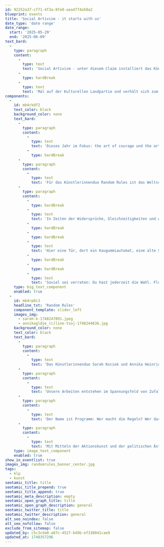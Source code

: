 ```yaml
---
id: 92252a37-cf71-4f3a-8fe0-aea4774a50a2
blueprint: events
title: 'Social Artivism - it starts with us'
date_type: 'date range'
date_range:
  start: '2025-05-29'
  end: '2025-06-09'
text_bard:
  -
    type: paragraph
    content:
      -
        type: text
        text: 'Social Artivism - unter diesem Claim installiert das Künstler-Duo bereits zum zweiten '
      -
        type: hardBreak
      -
        type: text
        text: 'Mal auf der Kulturellen Landpartie und verhält sich zum Thema “Solidarisch. Vielfältig. Aufstehen gegen rechts!".'
components:
  -
    id: mb4rkdf2
    text_color: black
    background_color: none
    text_bard:
      -
        type: paragraph
        content:
          -
            type: text
            text: 'Dieses Jahr im Fokus: the art of courage und the art of letting go.'
          -
            type: hardBreak
      -
        type: paragraph
        content:
          -
            type: text
            text: 'Für das Künstlerinnenduo Random Rules ist das Weltschmerz-Katharsis und  inspirierende Spielwiese zugleich.'
      -
        type: paragraph
        content:
          -
            type: hardBreak
          -
            type: text
            text: 'In Zeiten der Widersprüche, Gleichzeitigkeiten und weltpolitischen Irritationen laden wir ein, zu radikalem ÜBER:MUT und Wahrnehmung von ÜBER:GÄNGEN.'
          -
            type: hardBreak
          -
            type: hardBreak
          -
            type: text
            text: 'Hier eine Tür, dort ein Kaugummiautomat, eine alte Soundbox - und irgendwo klingelt plötzlich ein Telefon.'
          -
            type: hardBreak
          -
            type: hardBreak
          -
            type: text
            text: 'Soviel sei verraten: Du hast jederzeit die Wahl. Fluch oder Segen. Pflicht oder Freiheit?'
    type: big_text_component
    enabled: true
  -
    id: mb4rp0i3
    headline_txt: 'Random Rules'
    component_template: slider_left
    images_img:
      - sarah-k-1748247091.jpeg
      - annikagldie_(c)line-tsoj-1748244636.jpg
    background_color: none
    text_color: black
    text_bard:
      -
        type: paragraph
        content:
          -
            type: text
            text: 'Das Künstlerinnenduo Sarah Kociok und Annika Heinrichs arbeitet mit performativen, installativen und intervenierenden Formaten – dort, wo Aktivismus und Kunst auf Macht, Privilegien und gesellschaftliche Narrative treffen.'
      -
        type: paragraph
        content:
          -
            type: text
            text: 'Unsere Arbeiten entstehen im Spannungsfeld von Zufall und Ordnung, Ausnahme und Regel, Sichtbarkeit und Ausschluss.'
      -
        type: paragraph
        content:
          -
            type: text
            text: 'Der Name ist Programm: Wer macht die Regeln? Wer darf sie brechen? Und wie zufällig ist der Zufall, wenn einige Menschen immer wieder an den Rand unserer Gesellschaft gedrängt werden?'
      -
        type: paragraph
        content:
          -
            type: text
            text: 'Mit Mitteln der Aktionskunst und der politischen Ästhetik suchen wir Räume, in denen Unordnung möglich wird – und neue Regeln gedacht werden können.'
    type: image_text_component
    enabled: true
show_in_eventlist: true
images_img: randomrules_banner_center.jpg
tags:
  - klp
  - kunst
seotamic_title: title
seotamic_title_prepend: true
seotamic_title_append: true
seotamic_meta_description: empty
seotamic_open_graph_title: title
seotamic_open_graph_description: general
seotamic_twitter_title: title
seotamic_twitter_description: general
alt_seo_noindex: false
alt_seo_nofollow: false
exclude_from_sitemap: false
updated_by: c5c3cda0-a87c-4527-b49b-ef338041cae9
updated_at: 1748357296
---
```

